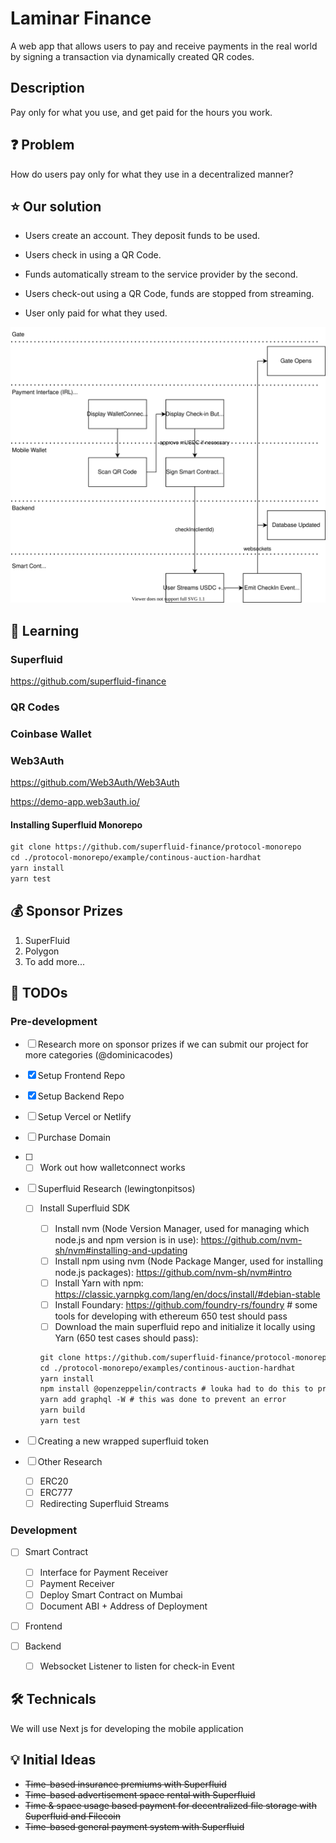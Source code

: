 # Laminar Finance

A web app that allows users to pay and receive payments in the real world by signing a transaction via dynamically created QR codes.

## Description

Pay only for what you use, and get paid for the hours you work.

## :question: Problem

How do users pay only for what they use in a decentralized manner?

## :star: Our solution

- Users create an account. They deposit funds to be used.

- Users check in using a QR Code.

- Funds automatically stream to the service provider by the second.

- Users check-out using a QR Code, funds are stopped from streaming.

- User only paid for what they used.

![overview](../profile/diagrams/userflows/overview.drawio.svg)

## :book: Learning

### Superfluid

<https://github.com/superfluid-finance>

### QR Codes

### Coinbase Wallet

### Web3Auth

<https://github.com/Web3Auth/Web3Auth>

<https://demo-app.web3auth.io/>

#### Installing Superfluid Monorepo

```txt
git clone https://github.com/superfluid-finance/protocol-monorepo
cd ./protocol-monorepo/example/continous-auction-hardhat
yarn install
yarn test
```

## 💰 Sponsor Prizes

1. SuperFluid
2. Polygon
3. To add more...

## :pencil: TODOs

### Pre-development

- [ ] Research more on sponsor prizes if we can submit our project for more categories (@dominicacodes)

- [x] Setup Frontend Repo
- [x] Setup Backend Repo
- [ ] Setup Vercel or Netlify
- [ ] Purchase Domain
- [ ] - [ ] Work out how walletconnect works

- [ ] Superfluid Research (lewingtonpitsos)

  - [ ] Install Superfluid SDK

    - [ ] Install nvm (Node Version Manager, used for managing which node.js and npm version is in use): <https://github.com/nvm-sh/nvm#installing-and-updating>
    - [ ] Install npm using nvm (Node Package Manger, used for installing node.js packages): <https://github.com/nvm-sh/nvm#intro>
    - [ ] Install Yarn with npm: <https://classic.yarnpkg.com/lang/en/docs/install/#debian-stable>
    - [ ] Install Foundary: <https://github.com/foundry-rs/foundry> # some tools for developing with ethereum
          650 test should pass
    - [ ] Download the main superfluid repo and initialize it locally using Yarn (650 test cases should pass):

    ```txt
    git clone https://github.com/superfluid-finance/protocol-monorepo
    cd ./protocol-monorepo/examples/continous-auction-hardhat
    yarn install
    npm install @openzeppelin/contracts # louka had to do this to prevent import errors
    yarn add graphql -W # this was done to prevent an error
    yarn build
    yarn test
    ```

- [ ] Creating a new wrapped superfluid token

- [ ] Other Research
  - [ ] ERC20
  - [ ] ERC777
  - [ ] Redirecting Superfluid Streams

### Development

- [ ] Smart Contract
  - [ ] Interface for Payment Receiver
  - [ ] Payment Receiver
  - [ ] Deploy Smart Contract on Mumbai
  - [ ] Document ABI + Address of Deployment
- [ ] Frontend

- [ ] Backend
  - [ ] Websocket Listener to listen for check-in Event

## 🛠️ Technicals

We will use Next js for developing the mobile application

## :bulb: Initial Ideas

- ~~Time-based insurance premiums with Superfluid~~
- ~~Time-based advertisement space rental with Superfluid~~
- ~~Time & space usage based payment for decentralized file storage with Superfluid and Filecoin~~
- ~~Time-based general payment system with Superfluid~~
